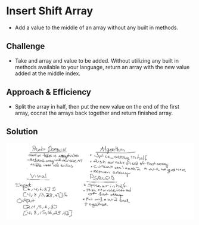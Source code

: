 # Insert Shift Array
* Add a value to the middle of an array without any built in methods.

## Challenge
* Take and array and value to be added. Without utilizing any built in methods available to your language, return an array with the new value added at the middle index.

## Approach & Efficiency
* Split the array in half, then put the new value on the end of the first array, cocnat the arrays back together and return finished array.

## Solution

![arrayShiftWB](assets/arrayShift.png)